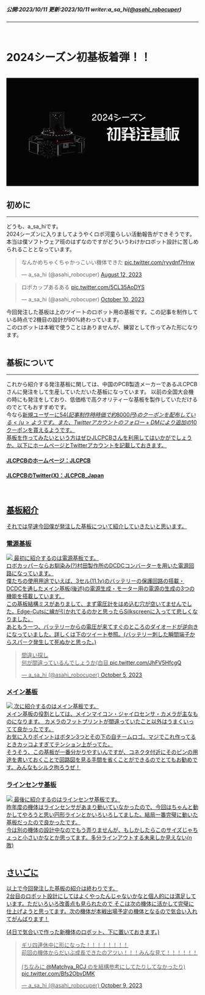 ##### 公開:2023/10/11 更新:2023/10/11 writer:a_sa_hi([@asahi_robocuper](https://twitter.com/asahi_robocuper))
---
<br>

# 2024シーズン初基板着弾！！

<br>
<img src="title.png" class="postpic"> 
<br>

## 初めに
---
どうも、a_sa_hiです。<br>
2024シーズンに入りましてようやくロボ河童らしい活動報告ができそうです。<br>
本当は僕ソフトウェア班のはずなのですがどういうわけかロボット設計に苦しめられることとなっています。<br>

<blockquote class="twitter-tweet" data-theme="dark"><p lang="ja" dir="ltr">なんかめちゃくちゃかっこいい機体できた <a href="https://t.co/ryydnf7Hnw">pic.twitter.com/ryydnf7Hnw</a></p>&mdash; a_sa_hi (@asahi_robocuper) <a href="https://twitter.com/asahi_robocuper/status/1690291532472217600?ref_src=twsrc%5Etfw">August 12, 2023</a></blockquote> <script async src="https://platform.twitter.com/widgets.js" charset="utf-8"></script>
<blockquote class="twitter-tweet" data-theme="dark"><p lang="ja" dir="ltr">ロボカップあるある <a href="https://t.co/5CL35AoDYS">pic.twitter.com/5CL35AoDYS</a></p>&mdash; a_sa_hi (@asahi_robocuper) <a href="https://twitter.com/asahi_robocuper/status/1711689706461933716?ref_src=twsrc%5Etfw">October 10, 2023</a></blockquote> <script async src="https://platform.twitter.com/widgets.js" charset="utf-8"></script>

今回発注した基板は上のツイートのロボット用の基板です。この記事を制作している時点で2機目の設計が90%終わっています。<br>
このロボットは本戦で使うことはありませんが、練習として作ってみた形になります。<br>
<br>

## 基板について
---
これから紹介する発注基板に関しては、中国のPCB製造メーカーであるJLCPCBさんに発注をして生産していただいた基板になっています。
以前の全国大会機の時にも発注をしており、低価格で高クオリティーな基板を製作していただけるのでとてもおすすめです。<br>
今なら<u>新規ユーザーに54$(記事制作時時価で約8000円)のクーポンを配布している</u>ようです。また、Twitterアカウントのフォロー+DMにより追加の10$クーポンを貰えるようです。<br>
基板を作ってみたいという方はぜひJLCPCBさんを利用してはいかがでしょうか。以下にホームページとTwitterアカウントを記載しておきます。<br>

#### JLCPCBのホームページ：[JLCPCB](https://jlcpcb.com/JPV) <br>
#### JLCPCBのTwitter(X)：[JLCPCB_Japan](https://twitter.com/JLCPCB_Japan)
<br>

## 基板紹介
それでは早速今回僕が発注した基板について紹介していきたいと思います。

### 電源基板
<img src="3.jpg" class="postpic">
最初に紹介するのは電源基板です。<br>
ロボカッパーならお馴染み(?)村田製作所のDCDCコンバーターを用いた電源回路になっています。<br>
僕たちの使用用途でいえば、3セル(11.1v)のバッテリーの保護回路の搭載・DCDCを通したメイン基板(後述)の電源生成・モーター用の電源の生成の3つの機能を搭載しています。<br>
この基板結構ミスがありまして、まず電圧計をはめ込む穴が空いてませんでした。Edge-Cutsに線が引かれてるのかと思ったらSilkscreenに入ってて悲しくなりました。<br>
あともう一つ、バッテリーからの電圧が来てすぐのところのダイオードが逆向きになっていました。詳しくは下のツイート参照。(バッテリー刺した瞬間端子からスパーク発生して死ぬかと思った。)<br>
<blockquote class="twitter-tweet" data-theme="dark"><p lang="ja" dir="ltr">間違い探し<br>何が間違っているんでしょうか(白目 <a href="https://t.co/JhFV5HfcgQ">pic.twitter.com/JhFV5HfcgQ</a></p>&mdash; a_sa_hi (@asahi_robocuper) <a href="https://twitter.com/asahi_robocuper/status/1709808914139943267?ref_src=twsrc%5Etfw">October 5, 2023</a></blockquote> <script async src="https://platform.twitter.com/widgets.js" charset="utf-8"></script>

### メイン基板
<img src="1.jpg" class="postpic">
次に紹介するのはメイン基板です。<br>
メイン基板の役割としては、メインマイコン・ジャイロセンサ・カメラが主なものになります。
カメラのフットプリントが間違っていたこと以外はうまくいってて良かったです。<br>
お気に入りポイントはボタン3つとその下の自チームロゴ。マジでこれ作ってるときカッコよすぎてテンション上がってた。<br>
そうそう、この基板が一番分かりやすいんですが、コネクタ付近にそのピンの用途を書いておくことで回路図を見る手間を省くことができるのでとてもお勧めです。みんなもシルク拘ろうぜ！<br>

### ラインセンサ基板
<img src="2.jpg" class="postpic">
最後に紹介するのはラインセンサ基板です。<br>
昨年度の機体はラインセンサがあまり動いていなかったので、今回はちゃんと動かしてやろうと思い円形ラインとかいろいろしてました。結局一番完璧に動いた基板だったので良かったです。<br>
今は別の機体の設計中なのでもう弄りませんが、もしかしたらこのサイズじゃちょっと小さいかなとか思ってます。多分ラインアウトする未来しか見えない(n敗)<br>
<br>

## さいごに
以上で今回発注した基板の紹介は終わりです。<br>
2台目のロボット設計にしてはよくやったんじゃないかなと個人的には満足しています。ただいろいろ改善点も見られたので
そこは次の機体に活かして完璧に仕上げようと思ってます。次の機体が本戦出場予定の機体となるので気合い入れてがんばります！<br>

(4日で気合いで作った新機体のロボット、下に置いておきます。)
<blockquote class="twitter-tweet" data-theme="dark"><p lang="ja" dir="ltr">ギリ四連休中に形になった！！！！！！！！ <br>前回の機体からだいぶ成長できたのアツい！！！みんな見て！！！！！！ <br><br>(ちなみに <a href="https://twitter.com/Matchya_RCJ?ref_src=twsrc%5Etfw">@Matchya_RCJ</a> のを結構参考にしてたりしてなかったり) <a href="https://t.co/Bfs2ObvDMK">pic.twitter.com/Bfs2ObvDMK</a></p>&mdash; a_sa_hi (@asahi_robocuper) <a href="https://twitter.com/asahi_robocuper/status/1711258278968377754?ref_src=twsrc%5Etfw">October 9, 2023</a></blockquote>
<br>
<br>